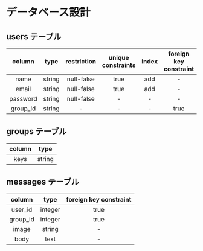 # データベース設計

## users テーブル

|column|type|restriction|unique constraints|index|foreign key constraint|
|:-----:|:-----:|:------:|:------:|:-----:|:-----:|
|name|string|null-false|true|add|-|
|email|string|null-false|true|add|-|
|password|string|null-false|-|-|-|
|group_id|string|-|-|-|true|

## groups テーブル

|column|type|
|:------:|:------:|
|keys|string|

## messages テーブル

|column|type|foreign key constraint|
|:----:|:----:|:----:|
|user_id|integer|true|
|group_id|integer|true|
|image|string|-|
|body|text|-|